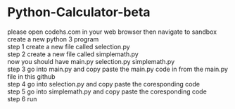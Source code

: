 # Python-Calculator-beta
please open codehs.com in your web browser then navigate to sandbox create a new python 3 program       
step 1 create a new file called selection.py       
step 2 create a new file called simplemath.py         
now you should have main.py selection.py simplemath.py      
step 3 go into main.py and copy paste the main.py code in from the main.py file in this github      
step 4 go into selection.py and copy paste the coresponding code       
step 5 go into simplemath.py and copy paste the coresponding code      
step 6 run
